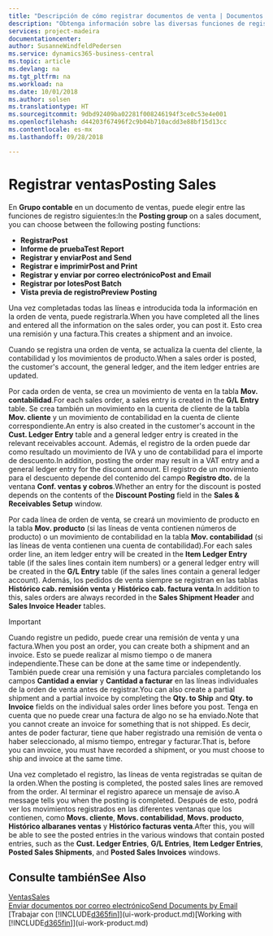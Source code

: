 ```yaml
---
title: "Descripción de cómo registrar documentos de venta | Documentos de Microsoft"
description: "Obtenga información sobre las diversas funciones de registro para registrar documentos de venta."
services: project-madeira
documentationcenter: 
author: SusanneWindfeldPedersen
ms.service: dynamics365-business-central
ms.topic: article
ms.devlang: na
ms.tgt_pltfrm: na
ms.workload: na
ms.date: 10/01/2018
ms.author: solsen
ms.translationtype: HT
ms.sourcegitcommit: 9dbd92409ba02281f008246194f3ce0c53e4e001
ms.openlocfilehash: d44203f67496f2c9b04b710acdd3e88bf15d13cc
ms.contentlocale: es-mx
ms.lasthandoff: 09/28/2018

---
```

# <a name="posting-sales"></a><span data-ttu-id="720fd-103">Registrar ventas</span><span class="sxs-lookup"><span data-stu-id="720fd-103">Posting Sales</span></span>
<span data-ttu-id="720fd-104">En **Grupo contable** en un documento de ventas, puede elegir entre las funciones de registro siguientes:</span><span class="sxs-lookup"><span data-stu-id="720fd-104">In the **Posting group** on a sales document, you can choose between the following posting functions:</span></span>

* <span data-ttu-id="720fd-105">**Registrar**</span><span class="sxs-lookup"><span data-stu-id="720fd-105">**Post**</span></span>
* <span data-ttu-id="720fd-106">**Informe de prueba**</span><span class="sxs-lookup"><span data-stu-id="720fd-106">**Test Report**</span></span>
* <span data-ttu-id="720fd-107">**Registrar y enviar**</span><span class="sxs-lookup"><span data-stu-id="720fd-107">**Post and Send**</span></span>
* <span data-ttu-id="720fd-108">**Registrar e imprimir**</span><span class="sxs-lookup"><span data-stu-id="720fd-108">**Post and Print**</span></span>
* <span data-ttu-id="720fd-109">**Registrar y enviar por correo electrónico**</span><span class="sxs-lookup"><span data-stu-id="720fd-109">**Post and Email**</span></span>
* <span data-ttu-id="720fd-110">**Registrar por lotes**</span><span class="sxs-lookup"><span data-stu-id="720fd-110">**Post Batch**</span></span>
* <span data-ttu-id="720fd-111">**Vista previa de registro**</span><span class="sxs-lookup"><span data-stu-id="720fd-111">**Preview Posting**</span></span>

<span data-ttu-id="720fd-112">Una vez completadas todas las líneas e introducida toda la información en la orden de venta, puede registrarla.</span><span class="sxs-lookup"><span data-stu-id="720fd-112">When you have completed all the lines and entered all the information on the sales order, you can post it.</span></span> <span data-ttu-id="720fd-113">Esto crea una remisión y una factura.</span><span class="sxs-lookup"><span data-stu-id="720fd-113">This creates a shipment and an invoice.</span></span>

<span data-ttu-id="720fd-114">Cuando se registra una orden de venta, se actualiza la cuenta del cliente, la contabilidad y los movimientos de producto.</span><span class="sxs-lookup"><span data-stu-id="720fd-114">When a sales order is posted, the customer's account, the general ledger, and the item ledger entries are updated.</span></span>

<span data-ttu-id="720fd-115">Por cada orden de venta, se crea un movimiento de venta en la tabla **Mov. contabilidad**.</span><span class="sxs-lookup"><span data-stu-id="720fd-115">For each sales order, a sales entry is created in the **G/L Entry** table.</span></span> <span data-ttu-id="720fd-116">Se crea también un movimiento en la cuenta de cliente de la tabla **Mov. cliente** y un movimiento de contabilidad en la cuenta de cliente correspondiente.</span><span class="sxs-lookup"><span data-stu-id="720fd-116">An entry is also created in the customer's account in the **Cust. Ledger Entry** table and a general ledger entry is created in the relevant receivables account.</span></span> <span data-ttu-id="720fd-117">Además, el registro de la orden puede dar como resultado un movimiento de IVA y uno de contabilidad para el importe de descuento.</span><span class="sxs-lookup"><span data-stu-id="720fd-117">In addition, posting the order may result in a VAT entry and a general ledger entry for the discount amount.</span></span> <span data-ttu-id="720fd-118">El registro de un movimiento para el descuento depende del contenido del campo **Registro dto.** de la ventana **Conf. ventas y cobros**.</span><span class="sxs-lookup"><span data-stu-id="720fd-118">Whether an entry for the discount is posted depends on the contents of the **Discount Posting** field in the **Sales & Receivables Setup** window.</span></span>

<span data-ttu-id="720fd-119">Por cada línea de orden de venta, se creará un movimiento de producto en la tabla **Mov. producto** (si las líneas de venta contienen números de producto) o un movimiento de contabilidad en la tabla **Mov. contabilidad** (si las líneas de venta contienen una cuenta de contabilidad).</span><span class="sxs-lookup"><span data-stu-id="720fd-119">For each sales order line, an item ledger entry will be created in the **Item Ledger Entry** table (if the sales lines contain item numbers) or a general ledger entry will be created in the **G/L Entry** table (if the sales lines contain a general ledger account).</span></span> <span data-ttu-id="720fd-120">Además, los pedidos de venta siempre se registran en las tablas **Histórico cab. remisión venta** y **Histórico cab. factura venta**.</span><span class="sxs-lookup"><span data-stu-id="720fd-120">In addition to this, sales orders are always recorded in the **Sales Shipment Header** and **Sales Invoice Header** tables.</span></span>

> [!IMPORTANT]  
>   <span data-ttu-id="720fd-121">Cuando registre un pedido, puede crear una remisión de venta y una factura.</span><span class="sxs-lookup"><span data-stu-id="720fd-121">When you post an order, you can create both a shipment and an invoice.</span></span> <span data-ttu-id="720fd-122">Esto se puede realizar al mismo tiempo o de manera independiente.</span><span class="sxs-lookup"><span data-stu-id="720fd-122">These can be done at the same time or independently.</span></span> <span data-ttu-id="720fd-123">También puede crear una remisión y una factura parciales completando los campos **Cantidad a enviar** y **Cantidad a facturar** en las líneas individuales de la orden de venta antes de registrar.</span><span class="sxs-lookup"><span data-stu-id="720fd-123">You can also create a partial shipment and a partial invoice by completing the **Qty. to Ship** and **Qty. to Invoice** fields on the individual sales order lines before you post.</span></span> <span data-ttu-id="720fd-124">Tenga en cuenta que no puede crear una factura de algo no se ha enviado.</span><span class="sxs-lookup"><span data-stu-id="720fd-124">Note that you cannot create an invoice for something that is not shipped.</span></span> <span data-ttu-id="720fd-125">Es decir, antes de poder facturar, tiene que haber registrado una remisión de venta o haber seleccionado, al mismo tiempo, entregar y facturar.</span><span class="sxs-lookup"><span data-stu-id="720fd-125">That is, before you can invoice, you must have recorded a shipment, or you must choose to ship and invoice at the same time.</span></span>

<span data-ttu-id="720fd-126">Una vez completado el registro, las líneas de venta registradas se quitan de la orden.</span><span class="sxs-lookup"><span data-stu-id="720fd-126">When the posting is completed, the posted sales lines are removed from the order.</span></span> <span data-ttu-id="720fd-127">Al terminar el registro aparece un mensaje de aviso.</span><span class="sxs-lookup"><span data-stu-id="720fd-127">A message tells you when the posting is completed.</span></span> <span data-ttu-id="720fd-128">Después de esto, podrá ver los movimientos registrados en las diferentes ventanas que los contienen, como **Movs. cliente**, **Movs. contabilidad**, **Movs. producto**, **Histórico albaranes ventas** y **Histórico facturas venta**.</span><span class="sxs-lookup"><span data-stu-id="720fd-128">After this, you will be able to see the posted entries in the various windows that contain posted entries, such as the **Cust. Ledger Entries**, **G/L Entries**, **Item Ledger Entries**, **Posted Sales Shipments**, and **Posted Sales Invoices** windows.</span></span>

## <a name="see-also"></a><span data-ttu-id="720fd-129">Consulte también</span><span class="sxs-lookup"><span data-stu-id="720fd-129">See Also</span></span>
[<span data-ttu-id="720fd-130">Ventas</span><span class="sxs-lookup"><span data-stu-id="720fd-130">Sales</span></span>](sales-manage-sales.md)  
[<span data-ttu-id="720fd-131">Enviar documentos por correo electrónico</span><span class="sxs-lookup"><span data-stu-id="720fd-131">Send Documents by Email</span></span>](ui-how-send-documents-email.md)  
<span data-ttu-id="720fd-132">[Trabajar con [!INCLUDE[d365fin](includes/d365fin_md.md)]](ui-work-product.md)</span><span class="sxs-lookup"><span data-stu-id="720fd-132">[Working with [!INCLUDE[d365fin](includes/d365fin_md.md)]](ui-work-product.md)</span></span>


